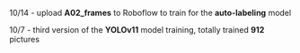10/14 - upload **A02_frames** to Roboflow to train for the **auto-labeling** model

10/7 - third version of the **YOLOv11** model training, totally trained **912** pictures 

